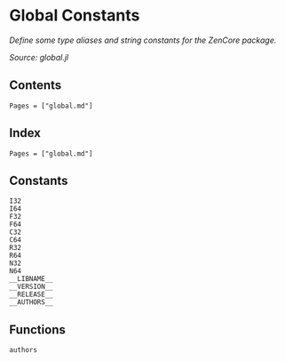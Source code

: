 # Global Constants

*Define some type aliases and string constants for the ZenCore package.*

*Source: global.jl*


## Contents

```@contents
Pages = ["global.md"]
```

## Index

```@index
Pages = ["global.md"]
```

## Constants

```@docs
I32
I64
F32
F64
C32
C64
R32
R64
N32
N64
__LIBNAME__
__VERSION__
__RELEASE__
__AUTHORS__
```

## Functions

```@docs
authors
```
